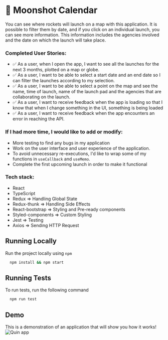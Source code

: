 # 🚀 Moonshot Calendar

You can see where rockets will launch on a map with this application. It is possible to filter them by date, and if you click on an individual launch, you can see more information. This information includes the agencies involved and the date on which the launch will take place.

### Completed User Stories:

- ✅ As a user, when I open the app, I want to see all the launches for the next 3 months, plotted on a map or globe.
- ✅ As a user, I want to be able to select a start date and an end date so I can filter the launches according to my selection.
- ✅ As a user, I want to be able to select a point on the map and see the name, time of launch, name of the launch pad and the agencies that are collaborating on the launch.
- ✅ As a user, I want to receive feedback when the app is loading so that I know that when I change something in the UI, something is being loaded
- ✅ As a user, I want to receive feedback when the app encounters an error in reaching the API.

### If I had more time, I would like to add or modify:

- More testing to find any bugs in my application
- Work on the user interface and user experience of the application.
- To avoid unnecessary re-executions, I'd like to wrap some of my functions in `useCallback` and `useMemo`.
- Complete the first upcoming launch in order to make it functional

### Tech stack:

- React
- TypeScript
- Redux => Handling Global State
- Redux-thunk => Handling Side Effects
- React-bootstrap => Styling and Pre-ready components
- Styled-components => Custom Styling
- Jest => Testing
- Axios => Sending HTTP Request

## Running Locally

Run the project locally using `npm`


```bash
  npm install && npm start
```


## Running Tests

To run tests, run the following command


```bash
  npm run test
```


## Demo

This is a demonstration of an application that will show you how it works!
![Quin app](/demo.gif)
